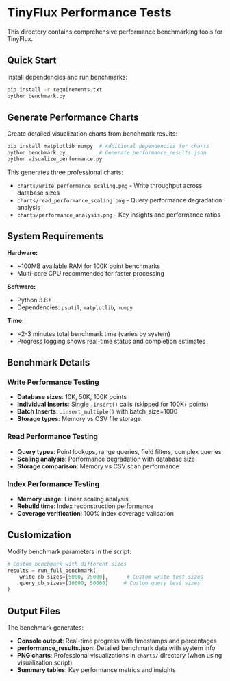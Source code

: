 # TinyFlux Performance Tests

This directory contains comprehensive performance benchmarking tools for TinyFlux.

## Quick Start

Install dependencies and run benchmarks:

```bash
pip install -r requirements.txt
python benchmark.py
```

## Generate Performance Charts

Create detailed visualization charts from benchmark results:

```bash
pip install matplotlib numpy  # Additional dependencies for charts
python benchmark.py           # Generate performance_results.json
python visualize_performance.py
```

This generates three professional charts:
- `charts/write_performance_scaling.png` - Write throughput across database sizes
- `charts/read_performance_scaling.png` - Query performance degradation analysis  
- `charts/performance_analysis.png` - Key insights and performance ratios

## System Requirements

**Hardware:**
- ~100MB available RAM for 100K point benchmarks
- Multi-core CPU recommended for faster processing

**Software:**
- Python 3.8+ 
- Dependencies: `psutil`, `matplotlib`, `numpy`

**Time:**
- ~2-3 minutes total benchmark time (varies by system)
- Progress logging shows real-time status and completion estimates

## Benchmark Details

### Write Performance Testing
- **Database sizes**: 10K, 50K, 100K points
- **Individual Inserts**: Single `.insert()` calls (skipped for 100K+ points)
- **Batch Inserts**: `.insert_multiple()` with batch_size=1000
- **Storage types**: Memory vs CSV file storage

### Read Performance Testing  
- **Query types**: Point lookups, range queries, field filters, complex queries
- **Scaling analysis**: Performance degradation with database size
- **Storage comparison**: Memory vs CSV scan performance

### Index Performance Testing
- **Memory usage**: Linear scaling analysis
- **Rebuild time**: Index reconstruction performance
- **Coverage verification**: 100% index coverage validation

## Customization

Modify benchmark parameters in the script:

```python
# Custom benchmark with different sizes
results = run_full_benchmark(
    write_db_sizes=[5000, 25000],      # Custom write test sizes
    query_db_sizes=[10000, 50000]     # Custom query test sizes
)
```

## Output Files

The benchmark generates:
- **Console output**: Real-time progress with timestamps and percentages
- **performance_results.json**: Detailed benchmark data with system info
- **PNG charts**: Professional visualizations in `charts/` directory (when using visualization script)
- **Summary tables**: Key performance metrics and insights
